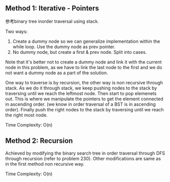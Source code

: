 ## Method 1: Iterative - Pointers

参考binary tree inorder traversal using stack. 

Two ways:
1) Create a dummy node so we can generalize implementation within the while loop. Use the dummy node as prev pointer.
2) No dummy node, but create a first & prev node. Split into cases.

Note that it's better not to create a dummy node and link it with the current node in this problem, as we have to link the last node to the first and we do not want a dummy node as a part of the solution.

One way to traverse is by recursion, the other way is non recursive through stack. As we do it through stack, we keep pushing nodes to the stack by traversing until we reach the leftmost node. Then start to pop elemenets out. This is where we manipulate the pointers to get the element connected in ascending order. (we know in order traversal of a BST is in ascending order). Finally push the right nodes to the stack by traversing until we reach the right most node. </br>

Time Complexity: O(n)

## Method 2: Recursion

Achieved by modifying the binary search tree in order traversal through DFS through recursion (refer to problem 230). Other modifications are same as in the 
first method non recursive way.

Time Complexity: O(n)
